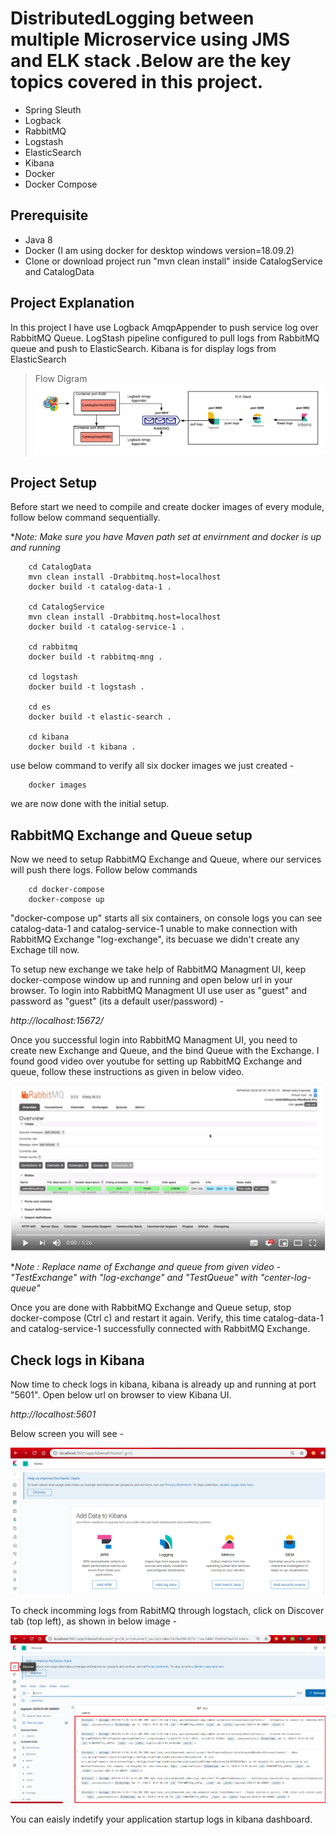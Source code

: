 # DistributedLogging between multiple Microservice using JMS and ELK stack .Below are the key topics covered in this project.

- Spring Sleuth
- Logback
- RabbitMQ
- Logstash
- ElasticSearch
- Kibana
- Docker
- Docker Compose

## Prerequisite

- Java 8
- Docker (I am using docker for desktop windows version=18.09.2)
- Clone or download project run "mvn clean install" inside CatalogService and CatalogData

## Project Explanation

In this project I have use Logback AmqpAppender to push service log over RabbitMQ Queue. LogStash pipeline configured to pull logs from RabbitMQ queue and push to ElasticSearch. Kibana is for display logs from ElasticSearch

> Flow Digram
![Flow diagram](/img/main2.png)

## Project Setup

Before start we need to compile and create docker images of every module, follow below command sequentially.

**Note: Make sure you have Maven path set at envirnment and docker is up and running*

```
    cd CatalogData
    mvn clean install -Drabbitmq.host=localhost
    docker build -t catalog-data-1 .

    cd CatalogService
    mvn clean install -Drabbitmq.host=localhost
    docker build -t catalog-service-1 .

    cd rabbitmq
    docker build -t rabbitmq-mng .

    cd logstash
    docker build -t logstash .

    cd es
    docker build -t elastic-search .

    cd kibana
    docker build -t kibana .
```

use below command to verify all six docker images we just created - 

```
    docker images
```

we are now done with the initial setup.

## RabbitMQ Exchange and Queue setup

Now we need to setup RabbitMQ Exchange and Queue, where our services will push there logs. Follow below commands

```
    cd docker-compose
    docker-compose up
```

"docker-compose up" starts all six containers, on console logs you can see catalog-data-1 and catalog-service-1 unable to make connection with RabbitMQ Exchange "log-exchange", its becuase we didn't create any Exchage till now.

To setup new exchange we take help of RabbitMQ Managment UI, keep docker-compose window up and running and open below url in your browser. To login into RabbitMQ Managment UI use user as "guest" and password as "guest" (its a default user/password) -  

*http://localhost:15672/*

Once you successful login into RabbitMQ Managment UI, you need to create new Exchange and Queue, and the bind Queue with the Exchange. I found good video over youtube for setting up RabbitMQ Exchange and queue, follow these instructions as given in below video.


[![RabbitMQ - Creating Queue, Exchange and Binding and Publishing Message](/img/rabbitmq-setup.png)](https://www.youtube.com/watch?v=OP2MjpYY5Oc "RabbitMQ - Creating Queue, Exchange and Binding and Publishing Message")

**Note : Replace name of Exchange and queue from given video - "TestExchange" with "log-exchange" and "TestQueue" with "center-log-queue"*

Once you are done with RabbitMQ Exchange and Queue setup, stop docker-compose (Ctrl c) and restart it again. Verify, this time catalog-data-1 and catalog-service-1 successfully connected with RabbitMQ Exchange.

## Check logs in Kibana

Now time to check logs in kibana, kibana is already up and running at port "5601". Open below url on browser to view Kibana UI.

*http://localhost:5601*

Below screen you will see -

![Kibana Home](/img/kibana-1.png)


To check incomming logs from RabitMQ through logstach, click on Discover tab (top left), as shown in below image -


![Kibana Home](/img/kibana-2.png)

You can eaisly indetify your application startup logs in kibana dashboard.